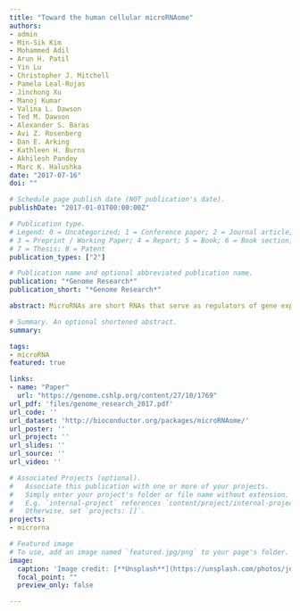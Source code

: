 ```yaml
---
title: "Toward the human cellular microRNAome"
authors:
- admin
- Min-Sik Kim
- Mohammed Adil
- Arun H. Patil
- Yin Lu
- Christopher J. Mitchell
- Pamela Leal-Rojas
- Jinchong Xu
- Manoj Kumar
- Valina L. Dawson
- Ted M. Dawson
- Alexander S. Baras
- Avi Z. Rosenberg
- Dan E. Arking
- Kathleen H. Burns
- Akhilesh Pandey
- Marc K. Halushka
date: "2017-07-16"
doi: ""

# Schedule page publish date (NOT publication's date).
publishDate: "2017-01-01T00:00:00Z"

# Publication type.
# Legend: 0 = Uncategorized; 1 = Conference paper; 2 = Journal article;
# 3 = Preprint / Working Paper; 4 = Report; 5 = Book; 6 = Book section;
# 7 = Thesis; 8 = Patent
publication_types: ["2"]

# Publication name and optional abbreviated publication name.
publication: "*Genome Research*"
publication_short: "*Genome Research*"

abstract: MicroRNAs are short RNAs that serve as regulators of gene expression and are essential components of normal development as well as modulators of disease. MicroRNAs generally act cell-autonomously, and thus their localization to specific cell types is needed to guide our understanding of microRNA activity. Current tissue-level data have caused considerable confusion, and comprehensive cell-level data do not yet exist. Here, we establish the landscape of human cell-specific microRNA expression. This project evaluated 8 billion small RNA-seq reads from 46 primary cell types, 42 cancer or immortalized cell lines, and 26 tissues. It identified both specific and ubiquitous patterns of expression that strongly correlate with adjacent superenhancer activity. Analysis of unaligned RNA reads uncovered 207 unknown minor strand (passenger) microRNAs of known microRNA loci and 495 novel putative microRNA loci. Although cancer cell lines generally recapitulated the expression patterns of matched primary cells, their isomiR sequence families exhibited increased disorder, suggesting DROSHA- and DICER1-dependent microRNA processing variability. Cell-specific patterns of microRNA expression were used to de-convolute variable cellular composition of colon and adipose tissue samples, highlighting one use of these cell-specific microRNA expression data. Characterization of cellular microRNA expression across a wide variety of cell types provides a new understanding of this critical regulatory RNA species.

# Summary. An optional shortened abstract.
summary: 

tags:
- microRNA
featured: true

links:
- name: "Paper"
  url: "https://genome.cshlp.org/content/27/10/1769"
url_pdf: 'files/genome_research_2017.pdf'
url_code: ''
url_dataset: 'http://bioconductor.org/packages/microRNAome/'
url_poster: ''
url_project: ''
url_slides: ''
url_source: ''
url_video: ''

# Associated Projects (optional).
#   Associate this publication with one or more of your projects.
#   Simply enter your project's folder or file name without extension.
#   E.g. `internal-project` references `content/project/internal-project/index.md`.
#   Otherwise, set `projects: []`.
projects:
- microrna

# Featured image
# To use, add an image named `featured.jpg/png` to your page's folder. 
image:
  caption: 'Image credit: [**Unsplash**](https://unsplash.com/photos/jdD8gXaTZsc)'
  focal_point: ""
  preview_only: false

---
```




